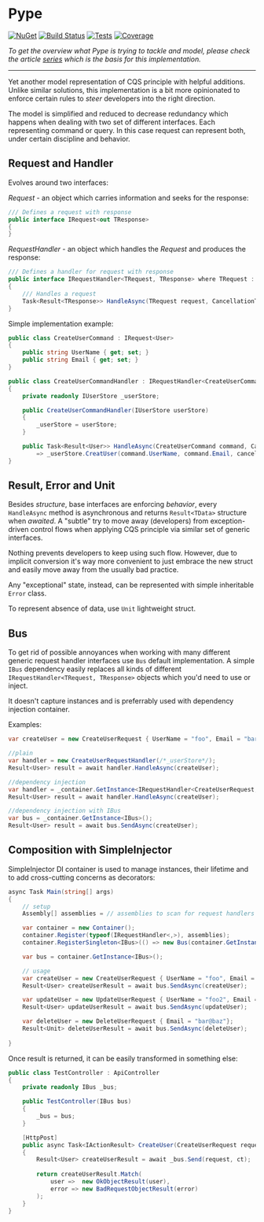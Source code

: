 # Pype

[![NuGet](https://img.shields.io/nuget/v/pype)](https://www.nuget.org/packages/pype)
[![Build Status](https://dev.azure.com/linkme-poc/Pype/_apis/build/status/Release?branchName=refs%2Ftags%2F1.2.1)](https://dev.azure.com/linkme-poc/Pype/_build/latest?definitionId=4&branchName=refs%2Ftags%2F1.2.1)
[![Tests](https://img.shields.io/azure-devops/tests/linkme-poc/b94b499f-3c9f-4d45-ae7c-fa8e87676325/4)]()
[![Coverage](https://img.shields.io/azure-devops/coverage/linkme-poc/b94b499f-3c9f-4d45-ae7c-fa8e87676325/4)]()

_To get the overview what Pype is trying to tackle and model, please check the article [series](https://dev.to/darjanbogdan/command-query-domain-introduction-5eo2) which is the basis for this implementation._
<hr>

Yet another model representation of CQS principle with helpful additions. Unlike similar solutions, this implementation is a bit more opinionated to enforce certain rules to _steer_ developers into the right direction. 

The model is simplified and reduced to decrease redundancy which happens when dealing with two set of different interfaces. Each representing command or query. In this case request can represent both, under certain discipline and behavior.

## Request and Handler
Evolves around two interfaces:

_Request_ - an object which carries information and seeks for the response:

```csharp
/// Defines a request with response
public interface IRequest<out TResponse>
{
}
```

_RequestHandler_ - an object which handles the _Request_ and produces the response:

```csharp
/// Defines a handler for request with response
public interface IRequestHandler<TRequest, TResponse> where TRequest : IRequest<TResponse>
{
    /// Handles a request
    Task<Result<TResponse>> HandleAsync(TRequest request, CancellationToken cancellation = default);
}
```

Simple implementation example:

```csharp
public class CreateUserCommand : IRequest<User> 
{ 
    public string UserName { get; set; }
    public string Email { get; set; }
}

public class CreateUserCommandHandler : IRequestHandler<CreateUserCommand, User>
{
    private readonly IUserStore _userStore;

    public CreateUserCommandHandler(IUserStore userStore)
    {
        _userStore = userStore;
    }

    public Task<Result<User>> HandleAsync(CreateUserCommand command, CancellationToken cancellation)
        => _userStore.CreatUser(command.UserName, command.Email, cancellation);
}
```

## Result, Error and Unit

Besides _structure_, base interfaces are enforcing _behavior_, every `HandleAsync` method is asynchronous and returns `Result<TData>` structure when _awaited_.
A "subtle" try to move away (developers) from exception-driven control flows when applying CQS principle via similar set of generic interfaces.

Nothing prevents developers to keep using such flow. However, due to implicit conversion it's way more convenient to just embrace the new struct and easily move away from the usually bad practice.

Any "exceptional" state, instead, can be represented with simple inheritable `Error` class.

To represent absence of data, use `Unit` lightweight struct.

## Bus

To get rid of possible annoyances when working with many different generic request handler interfaces use `Bus` default implementation. 
A simple `IBus` dependency easily replaces all kinds of different `IRequestHandler<TRequest, TResponse>` objects which you'd need to use or inject.

It doesn't capture instances and is preferrably used with dependency injection container.

Examples:

```csharp
var createUser = new CreateUserRequest { UserName = "foo", Email = "bar@baz"};

//plain
var handler = new CreateUserRequestHandler(/*_userStore*/);
Result<User> result = await handler.HandleAsync(createUser);

//dependency injection
var handler = _container.GetInstance<IRequestHandler<CreateUserRequest, User>>();
Result<User> result = await handler.HandleAsync(createUser);

//dependency injection with IBus
var bus = _container.GetInstance<IBus>();
Result<User> result = await bus.SendAsync(createUser);
```

## Composition with SimpleInjector

SimpleInjector DI container is used to manage instances, their lifetime and to add cross-cutting concerns as decorators:

```csharp
async Task Main(string[] args)
{
    // setup
    Assembly[] assemblies = // assemblies to scan for request handlers

    var container = new Container();
    container.Register(typeof(IRequestHandler<,>), assemblies);
    container.RegisterSingleton<IBus>(() => new Bus(container.GetInstance));

    var bus = container.GetInstance<IBus>();

    // usage
    var createUser = new CreateUserRequest { UserName = "foo", Email = "bar@baz"};
    Result<User> createUserResult = await bus.SendAsync(createUser);

    var updateUser = new UpdateUserRequest { UserName = "foo2", Email = "bar@baz"};
    Result<User> updateUserResult = await bus.SendAsync(updateUser);

    var deleteUser = new DeleteUserRequest { Email = "bar@baz"};
    Result<Unit> deleteUserResult = await bus.SendAsync(deleteUser);
    
}
```

Once result is returned, it can be easily transformed in something else:

```csharp
public class TestController : ApiController
{
    private readonly IBus _bus;    

    public TestController(IBus bus)
    {
        _bus = bus;
    }

    [HttpPost]
    public async Task<IActionResult> CreateUser(CreateUserRequest request, CancellationToken ct)
    {
        Result<User> createUserResult = await _bus.Send(request, ct);
        
        return createUserResult.Match(
            user =>  new OkObjectResult(user), 
            error => new BadRequestObjectResult(error)
        );
    }
}
```



